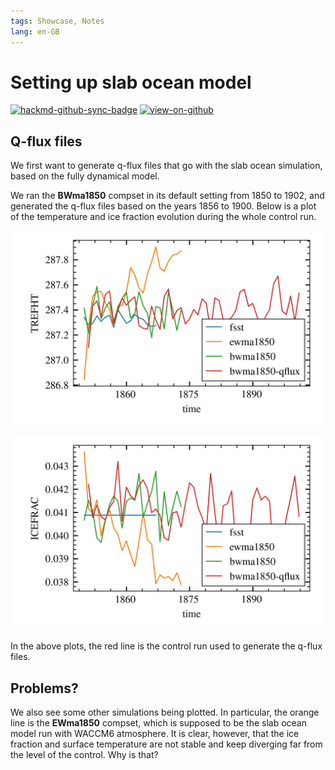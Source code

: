 ```yaml
---
tags: Showcase, Notes
lang: en-GB
---
```


# Setting up slab ocean model

[![hackmd-github-sync-badge](https://hackmd.io/j4L-EIhRQqGdl5KmiIZ-_w/badge)](https://hackmd.io/@engeir/B1GswcMf2)
[![view-on-github](https://img.shields.io/badge/View%20on-GitHub-yellowgreen)](https://github.com/engeir/hack-md-notes/blob/main/setting-up-slab-ocean-model.md)

## Q-flux files

We first want to generate q-flux files that go with the slab ocean simulation, based on
the fully dynamical model.

We ran the **BWma1850** compset in its default setting from 1850 to 1902, and generated
the q-flux files based on the years 1856 to 1900. Below is a plot of the temperature
and ice fraction evolution during the whole control run.

![Reference height temperature](https://raw.githubusercontent.com/engeir/hack-md-notes/5db2e36/assets/pic/setting-up-slab-ocean-model/trefht-slab-ocean-control.webp)

![Ice fraction](https://raw.githubusercontent.com/engeir/hack-md-notes/5db2e36/assets/pic/setting-up-slab-ocean-model/icefrac-slab-ocean-control.webp)

In the above plots, the red line is the control run used to generate the q-flux files.

## Problems?

We also see some other simulations being plotted. In particular, the orange line is the
**EWma1850** compset, which is supposed to be the slab ocean model run with WACCM6
atmosphere. It is clear, however, that the ice fraction and surface temperature are not
stable and keep diverging far from the level of the control. Why is that?
